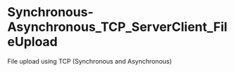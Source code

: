 # Synchronous-Asynchronous_TCP_ServerClient_FileUpload
File upload using TCP (Synchronous and Asynchronous)
